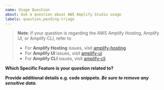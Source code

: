 ```yaml
---
name: Usage Question
about: Ask a question about AWS Amplify Studio usage
labels: question,pending-triage
---
```


> **Note**: If your question is regarding the AWS Amplify Hosting, Amplify UI, or Amplify CLI, refer to
> - For **Amplify Hosting** issues, visit [amplify-hosting](https://github.com/aws-amplify/amplify-hosting/issues/new/choose)
> - For **Amplify UI** issues, visit [amplify-ui](https://github.com/aws-amplify/amplify-ui/issues/new/choose)
> - For **Amplify CLI** issues, visit [amplify-cli](https://github.com/aws-amplify/amplify-cli/issues/new/choose)

**Which Specific Feature is your question related to?**




**Provide additional details e.g. code snippets. _Be sure to remove any sensitive data._**
